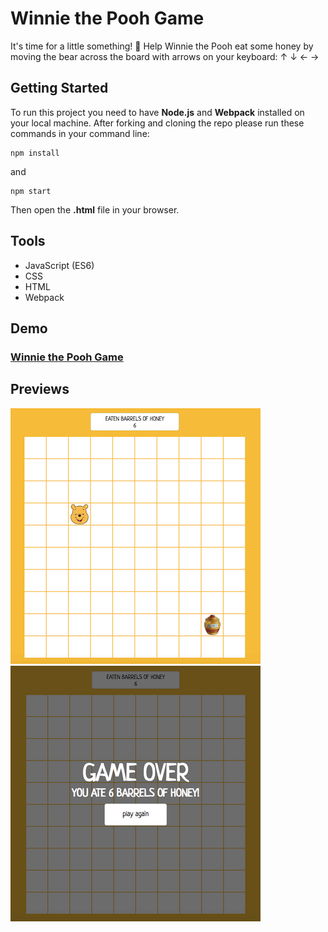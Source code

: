 # Winnie the Pooh Game

It's time for a little something! 🍯 Help Winnie the Pooh eat some honey by moving the bear across the board with arrows on your keyboard: ↑ ↓ ← →



## Getting Started

To run this project you need to have **Node.js** and **Webpack** installed on your local machine. After forking and cloning the repo please run these commands in your command line:

```
npm install
```

and

```
npm start
```

Then open the **.html** file in your browser.



## Tools

- JavaScript (ES6)
- CSS
- HTML
- Webpack



## Demo

### [Winnie the Pooh Game](https://karin-on.github.io/winnie-game/)



## Previews

 ![winnie-game_prev1](./images/winnie-game_prev1.png)   ![winnie-game_prev2](./images/winnie-game_prev2.png)

